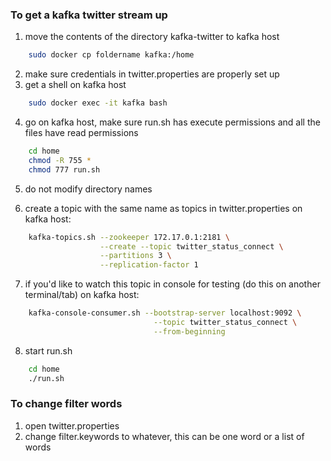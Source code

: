 ### To get a kafka twitter stream up

1. move the contents of the directory kafka-twitter to kafka host
```sh
    sudo docker cp foldername kafka:/home
```
2. make sure credentials in twitter.properties are properly set up
3. get a shell on kafka host
```sh
    sudo docker exec -it kafka bash
```
4. go on kafka host, make sure run.sh has execute permissions and all the files have read permissions
```sh
    cd home
    chmod -R 755 *
    chmod 777 run.sh
```
5. do not modify directory names

6. create a topic with the same name as topics in twitter.properties
    on kafka host:
```sh
    kafka-topics.sh --zookeeper 172.17.0.1:2181 \
                    --create --topic twitter_status_connect \
                    --partitions 3 \
                    --replication-factor 1
```
7. if you'd like to watch this topic in console for testing (do this on another terminal/tab)
    on kafka host:
```sh
    kafka-console-consumer.sh --bootstrap-server localhost:9092 \
                                --topic twitter_status_connect \
                                --from-beginning
```
8. start run.sh
```sh
    cd home
    ./run.sh
```

### To change filter words
1. open twitter.properties
2. change filter.keywords to whatever, this can be one word or a list of words
